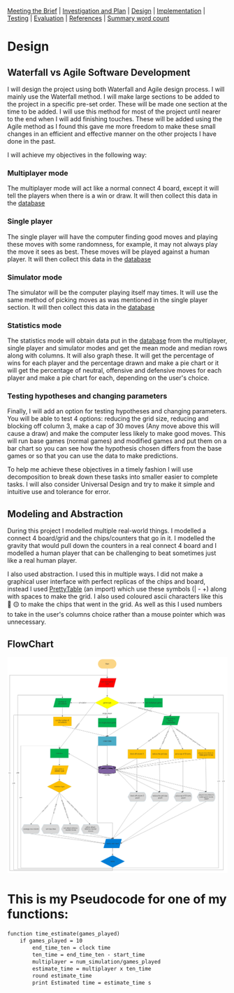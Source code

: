 [Meeting the Brief](README.md) |
[Investigation and Plan](Investigation_&_plan.md) |
[Design](Design.md) |
[Implementation](Implementation.md) |
[Testing](Testing.md) |
[Evaluation](Evaluation.md) |
[References](References.md) |
[Summary word count](Word_count.md)

# Design
## Waterfall vs Agile Software Development
I will design the project using both Waterfall and Agile design process. I will mainly use the Waterfall method. I will make large sections to be added to the project in a specific pre-set order. These will be made one section at the time to be added. I will use this method for most of the project until nearer to the end when I will add finishing touches. These will be added using the Agile method as I found this gave me more freedom to make these small changes in an efficient and effective manner on the other projects I have done in the past. 

I will achieve my objectives in the following way: 

### Multiplayer mode  
The multiplayer mode will act like a normal connect 4 board, except it will tell the players when there is a win or draw. It will then collect this data in the [database](/database.csv)

### Single player  
The single player will have the computer finding good moves and playing these moves with some randomness, for example, it may not always play the move it sees as best. These moves will be played against a human player. It will then collect this data in the [database](/database.csv)

### Simulator mode 
The simulator will be the computer playing itself may times. It will use the same method of picking moves as was mentioned in the single player section. It will then collect this data in the [database](/database.csv)

### Statistics mode 
The statistics mode will obtain data put in the [database](/database.csv) from the multiplayer, single player and simulator modes and get the mean mode and median rows along with columns. It will also graph these. It will get the percentage of wins for each player and the percentage drawn and make a pie chart or it will get the percentage of neutral, offensive and defensive moves for each player and make a pie chart for each, depending on the user's choice. 

### Testing hypotheses and changing parameters 
Finally, I will add an option for testing hypotheses and changing parameters. You will be able to test 4 options: reducing the grid size, reducing and blocking off column 3, make a cap of 30 moves (Any move above this will cause a draw) and make the computer less likely to make good moves. This will run base games (normal games) and modified games and put them on a bar chart so you can see how the hypothesis chosen differs from the base games or so that you can use the data to make predictions. 

To help me achieve these objectives in a timely fashion I will use decomposition to break down these tasks into smaller easier to complete tasks. I will also consider Universal Design and try to make it simple and intuitive use and tolerance for error. 

## Modeling and Abstraction
During this project I modelled multiple real-world things. I modelled a connect 4 board/grid and the chips/counters that go in it. I modelled the gravity that would pull down the counters in a real connect 4 board and I modelled a human player that can be challenging to beat sometimes just like a real human player. 

I also used abstraction. I used this in multiple ways. I did not make a graphical user interface with perfect replicas of the chips and board, instead I used [PrettyTable](https://pypi.org/project/prettytable/) (an import) which use these symbols (| -  +) along with spaces to make the grid. I also used coloured ascii characters like this 🔴 🟡 to make the chips that went in the grid. As well as this I used numbers to take in the user's columns choice rather than a mouse pointer which was unnecessary. 

## FlowChart
![Flowchart](Images/Flowchart.png)

# This is my Pseudocode for one of my functions:
```
function time_estimate(games_played)
    if games_played = 10
        end_time_ten = clock time
        ten_time = end_time_ten - start_time
        multiplayer = num_simulation/games_played
        estimate_time = multiplayer x ten_time
        round estimate_time
        print Estimated time = estimate_time s
```